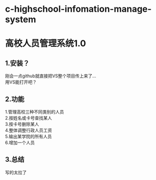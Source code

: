 # c-highschool-infomation-manage-system
高校人员管理系统1.0
====
1.安装？
------

刚会一点github就直接把VS整个项目传上来了...<br>
用VS能打开吧？

2.功能
-------
1.管理高校三种不同类别的人员<br>
2.按姓名或卡号查找某人<br>
3.按卡号删除某人<br>
4.整体调整行政人员工资<br>
5.输出某学院的所有人员<br>
6.增加一个人员<br>

3.总结
-----
写的太拉了

